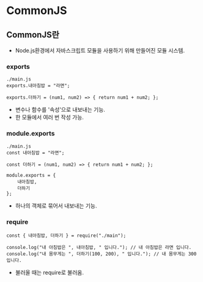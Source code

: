# CommonJS

## CommonJS란

-   Node.js환경에서 자바스크립트 모듈을 사용하기 위해 만들어진 모듈 시스템.

### exports

```
./main.js
exports.내아침밥 = "라면";

exports.더하기 = (num1, num2) => { return num1 + num2; };
```

-   변수나 함수를 '속성'으로 내보내는 기능.
-   한 모듈에서 여러 번 작성 가능.

### module.exports

```
./main.js
const 내아침밥 = "라면";

const 더하기 = (num1, num2) => { return num1 + num2; };

module.exports = {
	내아침밥,
    더하기
};
```

-   하나의 객체로 묶어서 내보내는 기능.

### require

```
const { 내아침밥, 더하기 } = require("./main");

console.log("내 아침밥은 ", 내아침밥, " 입니다."); // 내 아침밥은 라면 입니다.
console.log("내 몸무게는 ", 더하기(100, 200), " 입니다."); // 내 몸무게는 300 입니다.
```

-   불러올 때는 require로 불러옴.
